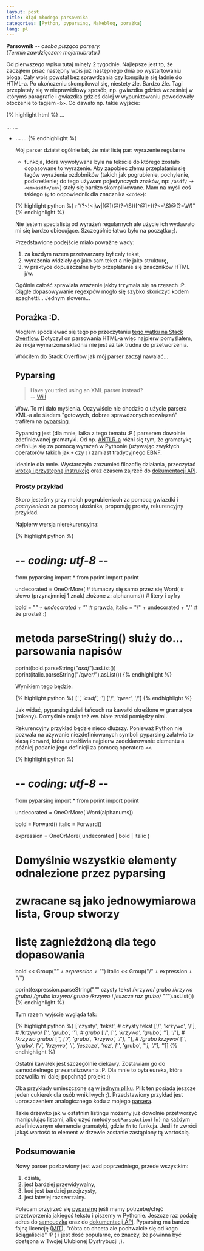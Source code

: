 ```yaml
---
layout: post
title: Błąd młodego parsownika
categories: [Python, pyparsing, Makeblog, porażka]
lang: pl
---
```


**Parsownik** -- *osoba pisząca parsery.<br />(Termin zawdzięczam
  mojemubratu.)*

Od pierwszego wpisu tutaj minęły 2 tygodnie. Najlepsze jest to, że
zacząłem pisać następny wpis już następnego dnia po wystartowaniu
bloga. Cały wpis powstał bez sprawdzania czy kompiluje się ładnie do
HTML-a. Po ukończeniu skompilował się, niestety źle. Bardzo
źle. Tagi przeplatały się w nieprawidłowy sposób, np. gwiazdka gdzieś
wcześniej w którymś paragrafie i gwiazdka gdzieś dalej w wypunktowaniu
powodowały otoczenie to tagiem `<b>`. Co dawało np. takie wyjście:

{% highlight html %}
... <p> ... <b> ... </p>
<ul> <li> ... </b> ...
{% endhighlight %}

Mój parser działał ogólnie tak, że miał listę par: wyrażenie regularne
+ funkcja, która wywoływana była na tekście do którego zostało
dopasowane to wyrażenie. Aby zapobiec złemu przeplataniu się
tagów wyrażenia ozdobników (takich jak pogrubienie, pochylenie,
podkreślenie; do tego używam pojedynczych znaków, np:
`/asdf/` → `<em>asdf</em>`)
stały się bardzo skomplikowane. Mam na myśli coś takiego
(`@` to odpowiednik dla znacznika `<code>`):

{% highlight python %}
r"(?<!<|\w|[@])\@(?=\S)([^@]+)(?<=\S)\@(?=\W)"
{% endhighlight %}

Nie jestem specjalistą od wyrażeń regularnych ale użycie ich wydawało
mi się bardzo obiecujące. Szczególnie łatwo było na początku ;).

Przedstawione podejście miało poważne wady:

1. za każdym razem przetwarzany był cały tekst,
2. wyrażenia widziały go jako sam tekst a nie jako strukturę,
3. w praktyce dopuszczalne było przeplatanie się znaczników HTML j/w.

Ogólnie całość sprawiała wrażenie jakby trzymała się na rzęsach :P.
Ciągłe dopasowywanie regexpów mogło się szybko skończyć kodem
spaghetti... Jednym słowem...

## Porażka :D.

Mogłem spodziewać się tego po przeczytaniu
[tego wątku na Stack Overflow](http://stackoverflow.com/questions/1732348/regex-match-open-tags-except-xhtml-self-contained-tags/1732454).
Dotyczył on parsowania HTML-a więc najpierw pomyślałem, że moja
wymarzona składnia nie jest aż tak trudna do przetworzenia.

Wróciłem do Stack Overflow jak mój parser zaczął nawalać...

## Pyparsing

> Have you tried using an XML parser instead?<br />
> -- [Will](http://stackoverflow.com/questions/1732348/regex-match-open-tags-except-xhtml-self-contained-tags/1732454#1732454)


Wow. To mi dało myślenia. Oczywiście nie chodziło o użycie parsera XML-a
ale śladem "gotowych, dobrze sprawdzonych rozwiązań" trafiłem na
[pyparsing](http://pyparsing.wikispaces.com/).

Pyparsing jest (dla mnie, laika z tego tematu :P ) parserem dowolnie
zdefiniowanej gramatyki. Od np. [ANTLR-a](http://www.antlr.org/) różni się
tym, że gramatykę definiuje się za pomocą wyrażeń w Pythonie (używając
zwykłych operatorów takich jak `+` czy `|`)
zamiast tradycyjnego [EBNF](http://pl.wikipedia.org/wiki/Notacja_EBNF).

Idealnie dla mnie. Wystarczyło zrozumieć filozofię działania,
przeczytać
[krótką i przystępną instrukcję](http://pyparsing.svn.sourceforge.net/viewvc/pyparsing/src/HowToUsePyparsing.html)
oraz czasem zajrzeć do
[dokumentacji API](http://packages.python.org/pyparsing/).

### Prosty przykład
Skoro jesteśmy przy moich **pogrubieniach** za pomocą gwiazdki i
*pochyleniach* za pomocą ukośnika, proponuję prosty, rekurencyjny przykład.

Najpierw wersja nierekurencyjna:

{% highlight python %}
# -*- coding: utf-8 -*-
from pyparsing import *
from pprint import pprint

undecorated = OneOrMore( # tłumaczy się samo przez się
                         Word( # słowo (przynajmniej 1 znak) złożone z:
                               alphanums)) # litery i cyfry

bold = "*" + undecorated + "*"   # prawda,
italic = "/" + undecorated + "/" # że proste? :)

# metoda parseString() służy do... parsowania napisów
pprint(bold.parseString("*asdf*").asList())
pprint(italic.parseString("/qwer/").asList())
{% endhighlight %}

Wynikiem tego będzie:

{% highlight python %}
['*', 'asdf', '*']
['/', 'qwer', '/']
{% endhighlight %}

Jak widać, pyparsing dzieli łańcuch na kawałki określone w gramatyce
(tokeny). Domyślnie omija też ew. białe znaki pomiędzy nimi.

Rekurencyjny przykład będzie nieco dłuższy. Ponieważ Python nie pozwala
na używanie niezdefiniowanych symboli pyparsing załatwia to
klasą `Forward`, która umożliwia najpierw zadeklarowanie elementu
a później podanie jego definicji za pomocą operatora `<<`.

{% highlight python %}
# -*- coding: utf-8 -*-
from pyparsing import *
from pprint import pprint

undecorated = OneOrMore( Word(alphanums))

bold = Forward()
italic = Forward()

expression = OneOrMore( undecorated | bold | italic )

# Domyślnie wszystkie elementy odnalezione przez pyparsing
# zwracane są jako jednowymiarowa lista, Group stworzy
# listę zagnieżdżoną dla tego dopasowania
bold << Group("*" + expression + "*")
italic << Group("/" + expression + "/")

pprint(expression.parseString("""
czysty tekst
/krzywo/ *grubo*
/*krzywo grubo*/ */grubo krzywo/*
*grubo /krzywo i jeszcze raz *grubo*/*
""").asList())
{% endhighlight %}

Tym razem wyjście wygląda tak:

{% highlight python %}
['czysty', 'tekst',        # czysty tekst
 ['/', 'krzywo', '/'],     # /krzywo/
 ['*', 'grubo', '*'],      # *grubo*
 ['/', ['*', 'krzywo', 'grubo', '*'], '/'], # /*krzywo grubo*/
 ['*', ['/', 'grubo', 'krzywo', '/'], '*'], # */grubo krzywo/*
 ['*', 'grubo',
  ['/', 'krzywo', 'i', 'jeszcze', 'raz',
   ['*', 'grubo', '*'],
   '/'],
  '*']]
{% endhighlight %}

Ostatni kawałek jest szczególnie ciekawy. Zostawiam go
do samodzielnego przeanalizowania :P. Dla mnie to była eureka,
która pozwoliła mi dalej popchnąć projekt :)

Oba przykłady umieszczone są w [jednym pliku](olt/input/blad-mlodego-parsownika.py).
Plik ten posiada jeszcze jeden cukierek dla osób wnikliwych ;).
Przedstawiony przykład jest uproszczeniem analogicznego kodu
z mojego [parsera](http://github.com/santamon/makeblog/blob/master/txt-to-html/txt-to-html.py).

Takie drzewko jak w ostatnim listingu możemy już dowolnie przetworzyć
manipulując listami, albo użyć metody `setParseAction(fn)` na każdym
zdefiniowanym elemencie gramatyki, gdzie `fn` to funkcja.
Jeśli `fn` zwróci jakąś wartość to element w drzewie zostanie
zastąpiony tą wartością.

## Podsumowanie
Nowy parser pozbawiony jest wad poprzedniego, przede wszystkim:

1. działa,
2. jest bardziej przewidywalny,
3. kod jest bardziej przejrzysty,
4. jest łatwiej rozszerzalny.

Polecam przyjrzeć się [pyparsing](http://pyparsing.wikispaces.com/)
jeśli mamy potrzebę/chęć przetworzenia jakiegoś tekstu i piszemy w
Pythonie. Jeszcze raz podaję adres do
[samouczka](http://pyparsing.svn.sourceforge.net/viewvc/pyparsing/src/HowToUsePyparsing.html)
oraz do [dokumentacji API](http://packages.python.org/pyparsing/).
Pyparsing ma bardzo fajną licencję
([MIT](http://www.opensource.org/licenses/mit-license.php)), "róbta co
chceta ale pochwalcie się od kogo ściągaliście" :P ) i jest dość
popularne, co znaczy, że powinna być dostępna w Twojej Ulubionej
Dystrybucji ;).
